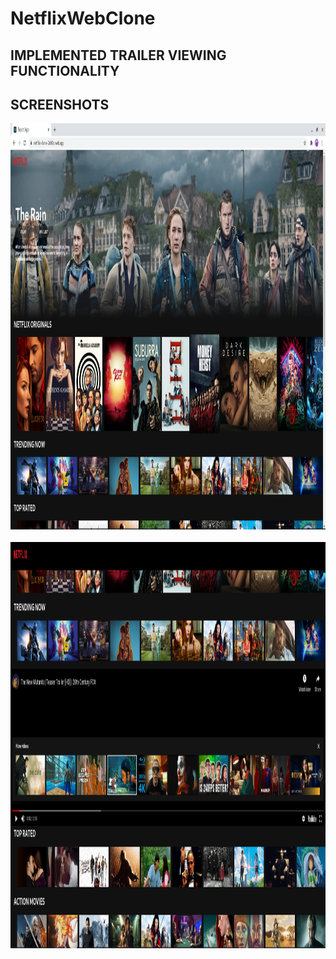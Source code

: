 # NetflixWebClone
## IMPLEMENTED TRAILER VIEWING FUNCTIONALITY

## SCREENSHOTS
<img src="ScreenShots/netflix.png" width=2050 height=650>
<br/>
<br/>
<img src="ScreenShots/netflix2.png" width=2050 height=650>

